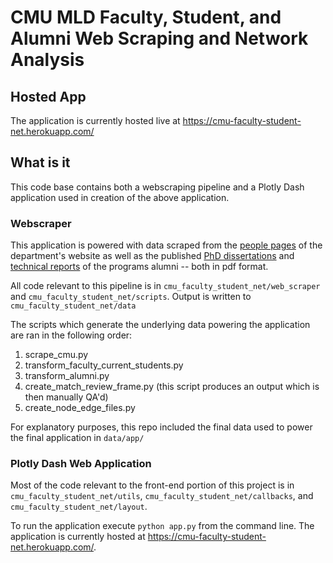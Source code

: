 # CMU MLD Faculty, Student, and Alumni Web Scraping and Network Analysis

## Hosted App 
The application is currently hosted live at https://cmu-faculty-student-net.herokuapp.com/

## What is it
This code base contains both a webscraping pipeline and a Plotly Dash application used in 
creation of the above application. 

### Webscraper
This application is powered with data scraped from the [people pages](https://www.ml.cmu.edu/people/) of the 
department's website as well as the published [PhD dissertations](https://www.ml.cmu.edu/research/phd-dissertations.html) 
and [technical reports](https://www.ml.cmu.edu/research/technical-reports.html) of the programs alumni -- 
both in pdf format.

All code relevant to this pipeline is in `cmu_faculty_student_net/web_scraper` and `cmu_faculty_student_net/scripts`.
Output is written to `cmu_faculty_student_net/data`

The scripts which generate the underlying data powering the application are ran in the following order:
1. scrape_cmu.py
2. transform_faculty_current_students.py
3. transform_alumni.py
4. create_match_review_frame.py (this script produces an output which is then manually QA'd)
5. create_node_edge_files.py

For explanatory purposes, this repo included the final data used to power the final application in `data/app/`

### Plotly Dash Web Application
Most of the code relevant to the front-end portion of this project is in `cmu_faculty_student_net/utils`, 
`cmu_faculty_student_net/callbacks`, and `cmu_faculty_student_net/layout`.

To run the application execute `python app.py` from the command line. The application is currently hosted at 
https://cmu-faculty-student-net.herokuapp.com/.



